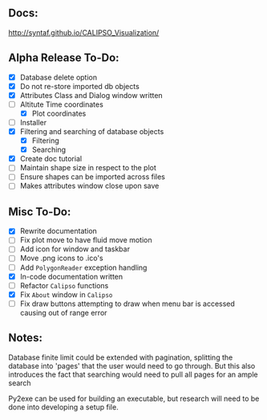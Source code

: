 ## Docs:

http://syntaf.github.io/CALIPSO_Visualization/

## Alpha Release To-Do:

* [x] Database delete option
* [x] Do not re-store imported db objects
* [x] Attributes Class and Dialog window written
* [ ] Altitute Time coordinates
  * [x] Plot coordinates
* [ ] Installer
* [x] Filtering and searching of database objects
  * [x] Filtering
  * [x] Searching
* [x] Create doc tutorial
* [ ] Maintain shape size in respect to the plot
* [ ] Ensure shapes can be imported across files
* [ ] Makes attributes window close upon save

## Misc To-Do:

* [x] Rewrite documentation
* [ ] Fix plot move to have fluid move motion
* [ ] Add icon for window and taskbar 
* [ ] Move .png icons to .ico's
* [ ] Add `PolygonReader` exception handling
* [x] In-code documentation written
* [ ] Refactor `Calipso` functions
* [x] Fix `About` window in `Calipso`
* [ ] Fix draw buttons attempting to draw when menu bar is accessed causing out of range error

## Notes: 

Database finite limit could be extended with pagination, splitting the database into 'pages' that the user would need to go through. But this also introduces the fact that searching would need to pull all pages for an ample search

Py2exe can be used for building an executable, but research will need to be done into developing a setup file.
